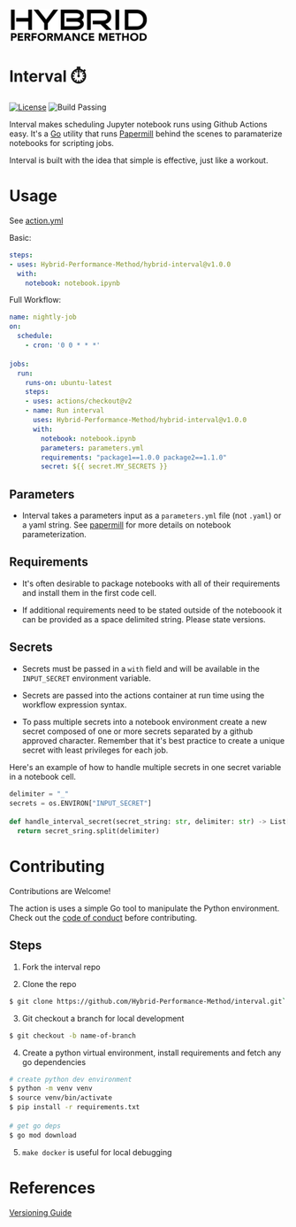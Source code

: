 ![HYBRID LOGO](/images/hybrid.png)
# Interval ⏱️

[![License](https://img.shields.io/badge/License-Apache%202.0-blue.svg)](https://opensource.org/licenses/Apache-2.0)
![Build Passing](https://github.com/Hybrid-Performance-Method/interval/workflows/build/badge.svg)

Interval makes scheduling Jupyter notebook runs using Github Actions easy. It's a [Go](https://golang.org/) utility that runs [Papermill](https://github.com/nteract/papermill) behind the scenes to paramaterize notebooks for scripting jobs.

Interval is built with the idea that simple is effective, just like a workout.

# Usage
See [action.yml](action.yml)

Basic:  

```yaml
steps:
- uses: Hybrid-Performance-Method/hybrid-interval@v1.0.0
  with:
    notebook: notebook.ipynb
```

Full Workflow:

```yaml
name: nightly-job
on:
  schedule:
    - cron: '0 0 * * *'

jobs:
  run:
    runs-on: ubuntu-latest
    steps:
    - uses: actions/checkout@v2
    - name: Run interval
      uses: Hybrid-Performance-Method/hybrid-interval@v1.0.0
      with:
        notebook: notebook.ipynb
        parameters: parameters.yml
        requirements: "package1==1.0.0 package2==1.1.0"
        secret: ${{ secret.MY_SECRETS }}
```

## Parameters

- Interval takes a parameters input as a `parameters.yml` file (not `.yaml`) or a yaml string. See [papermill](https://github.com/nteract/papermill) for more details on notebook parameterization.

## Requirements

- It's often desirable to package notebooks with all of their requirements and install them in the first code cell.

- If additional requirements need to be stated outside of the noteboook it can be provided as a space delimited string. Please state versions. 

## Secrets

- Secrets must be passed in a `with` field and will be available in the `INPUT_SECRET` environment variable. 


- Secrets are passed into the actions container at run time using the workflow expression syntax.

- To pass multiple secrets into a notebook environment create a new secret composed of one or more secrets separated by a github approved character. 
Remember that it's best practice to create a unique secret with least privileges for each job.

Here's an example of how to handle multiple secrets in one secret variable in a notebook cell.

```python
delimiter = "_"
secrets = os.ENVIRON["INPUT_SECRET"]

def handle_interval_secret(secret_string: str, delimiter: str) -> List[str]:
  return secret_sring.split(delimiter)
```

# Contributing

Contributions are Welcome!

The action is uses a simple Go tool to manipulate the Python environment. Check out the [code of conduct](CONDUCT) before contributing.

## Steps

1. Fork the interval repo

2.  Clone the repo

``` bash
$ git clone https://github.com/Hybrid-Performance-Method/interval.git`
```

3. Git checkout a branch for local development 

```bash
$ git checkout -b name-of-branch
```

4. Create a python virtual environment, install requirements and fetch any go dependencies

```bash
# create python dev environment
$ python -m venv venv
$ source venv/bin/activate
$ pip install -r requirements.txt

# get go deps
$ go mod download
```

5. `make docker` is useful for local debugging

# References
[Versioning Guide](https://github.com/actions/toolkit/blob/master/docs/action-versioning.md)
